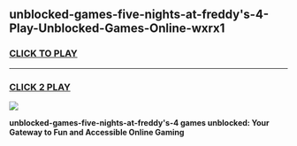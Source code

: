 
## unblocked-games-five-nights-at-freddy's-4-Play-Unblocked-Games-Online-wxrx1
<h3>
<a href="https://premium76.site?title=unblocked-games-five-nights-at-freddy's-4&ref=25A">CLICK TO PLAY</a></h3>
<hr>

<h3>
<a href="https://premium76.site?title=unblocked-games-five-nights-at-freddy's-4&ref=25A">CLICK 2 PLAY</a>
  
</h3>

<a href="https://premium76.site?title=unblocked-games-five-nights-at-freddy's-4&ref=25A"><img src="https://clearcache.store/games.png"></a>


**unblocked-games-five-nights-at-freddy's-4 games unblocked: Your Gateway to Fun and Accessible Online Gaming**
